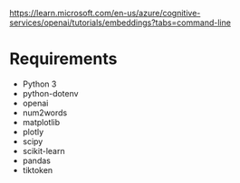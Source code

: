 https://learn.microsoft.com/en-us/azure/cognitive-services/openai/tutorials/embeddings?tabs=command-line

# Requirements
* Python 3
* python-dotenv
* openai
* num2words
* matplotlib
* plotly
* scipy
* scikit-learn
* pandas
* tiktoken
